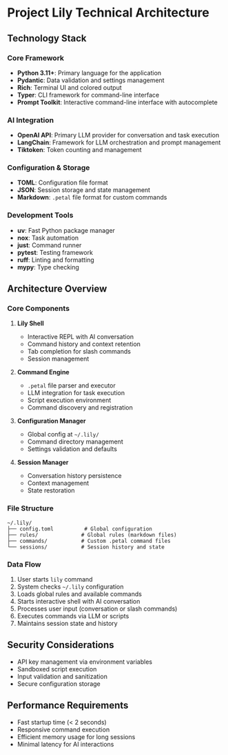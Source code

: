 # Project Lily Technical Architecture

## Technology Stack

### Core Framework
- **Python 3.11+**: Primary language for the application
- **Pydantic**: Data validation and settings management
- **Rich**: Terminal UI and colored output
- **Typer**: CLI framework for command-line interface
- **Prompt Toolkit**: Interactive command-line interface with autocomplete

### AI Integration
- **OpenAI API**: Primary LLM provider for conversation and task execution
- **LangChain**: Framework for LLM orchestration and prompt management
- **Tiktoken**: Token counting and management

### Configuration & Storage
- **TOML**: Configuration file format
- **JSON**: Session storage and state management
- **Markdown**: `.petal` file format for custom commands

### Development Tools
- **uv**: Fast Python package manager
- **nox**: Task automation
- **just**: Command runner
- **pytest**: Testing framework
- **ruff**: Linting and formatting
- **mypy**: Type checking

## Architecture Overview

### Core Components

1. **Lily Shell**
   - Interactive REPL with AI conversation
   - Command history and context retention
   - Tab completion for slash commands
   - Session management

2. **Command Engine**
   - `.petal` file parser and executor
   - LLM integration for task execution
   - Script execution environment
   - Command discovery and registration

3. **Configuration Manager**
   - Global config at `~/.lily/`
   - Command directory management
   - Settings validation and defaults

4. **Session Manager**
   - Conversation history persistence
   - Context management
   - State restoration

### File Structure
```
~/.lily/
├── config.toml          # Global configuration
├── rules/              # Global rules (markdown files)
├── commands/           # Custom .petal command files
└── sessions/           # Session history and state
```

### Data Flow
1. User starts `lily` command
2. System checks `~/.lily` configuration
3. Loads global rules and available commands
4. Starts interactive shell with AI conversation
5. Processes user input (conversation or slash commands)
6. Executes commands via LLM or scripts
7. Maintains session state and history

## Security Considerations
- API key management via environment variables
- Sandboxed script execution
- Input validation and sanitization
- Secure configuration storage

## Performance Requirements
- Fast startup time (< 2 seconds)
- Responsive command execution
- Efficient memory usage for long sessions
- Minimal latency for AI interactions
